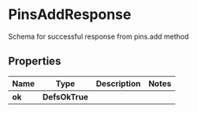 

# PinsAddResponse

Schema for successful response from pins.add method

## Properties

| Name | Type | Description | Notes |
|------------ | ------------- | ------------- | -------------|
|**ok** | **DefsOkTrue** |  |  |



